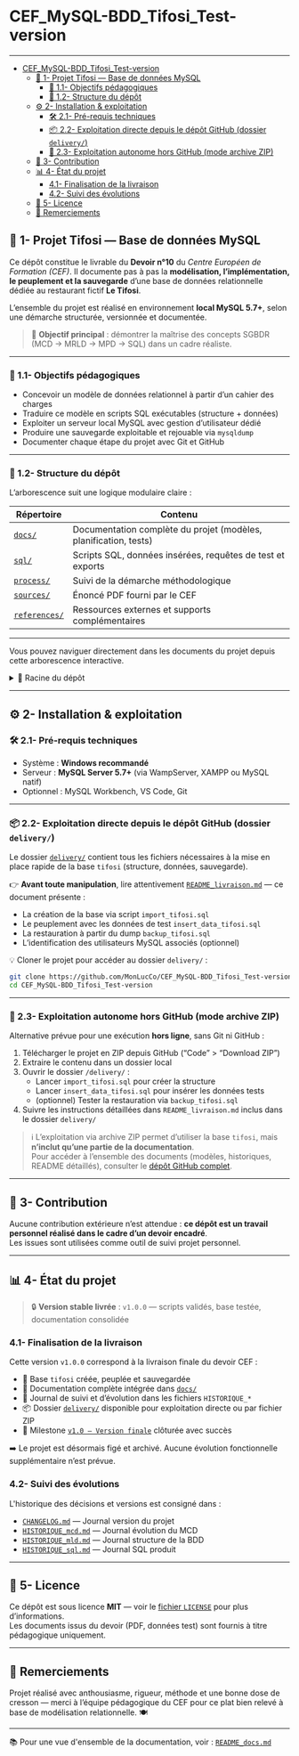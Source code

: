 <!-- markdownlint-disable MD033 -->

# CEF_MySQL-BDD_Tifosi_Test-version

---

- [CEF\_MySQL-BDD\_Tifosi\_Test-version](#cef_mysql-bdd_tifosi_test-version)
  - [📘 1- Projet Tifosi — Base de données MySQL](#-1--projet-tifosi--base-de-données-mysql)
    - [🎯 1.1- Objectifs pédagogiques](#-11--objectifs-pédagogiques)
    - [🧱 1.2- Structure du dépôt](#-12--structure-du-dépôt)
  - [⚙️ 2- Installation \& exploitation](#️-2--installation--exploitation)
    - [🛠️ 2.1- Pré-requis techniques](#️-21--pré-requis-techniques)
    - [📦 2.2- Exploitation directe depuis le dépôt GitHub (dossier `delivery/`)](#-22--exploitation-directe-depuis-le-dépôt-github-dossier-delivery)
    - [💾 2.3- Exploitation autonome hors GitHub (mode archive ZIP)](#-23--exploitation-autonome-hors-github-mode-archive-zip)
  - [💬 3- Contribution](#-3--contribution)
  - [📊 4- État du projet](#-4--état-du-projet)
    - [4.1- Finalisation de la livraison](#41--finalisation-de-la-livraison)
    - [4.2- Suivi des évolutions](#42--suivi-des-évolutions)
  - [📄 5- Licence](#-5--licence)
  - [🙏 Remerciements](#-remerciements)

## 📘 1- Projet Tifosi — Base de données MySQL

Ce dépôt constitue le livrable du **Devoir n°10** du *Centre Européen de Formation (CEF)*. Il documente pas à pas la **modélisation, l’implémentation, le peuplement et la sauvegarde** d’une base de données relationnelle dédiée au restaurant fictif **Le Tifosi**.

L’ensemble du projet est réalisé en environnement **local MySQL 5.7+**, selon une démarche structurée, versionnée et documentée.

> 🔹 **Objectif principal** : démontrer la maîtrise des concepts SGBDR (MCD → MRLD → MPD → SQL) dans un cadre réaliste.

---

### 🎯 1.1- Objectifs pédagogiques

- Concevoir un modèle de données relationnel à partir d’un cahier des charges
- Traduire ce modèle en scripts SQL exécutables (structure + données)
- Exploiter un serveur local MySQL avec gestion d’utilisateur dédié
- Produire une sauvegarde exploitable et rejouable via `mysqldump`
- Documenter chaque étape du projet avec Git et GitHub

---

### 🧱 1.2- Structure du dépôt

L’arborescence suit une logique modulaire claire :

| Répertoire | Contenu |
|-----------|---------|
| [`docs/`](./docs/) | Documentation complète du projet (modèles, planification, tests) |
| [`sql/`](./sql/) | Scripts SQL, données insérées, requêtes de test et exports |
| [`process/`](./docs/process/) | Suivi de la démarche méthodologique |
| [`sources/`](./docs/sources/) | Énoncé PDF fourni par le CEF |
| [`references/`](./docs/references/) | Ressources externes et supports complémentaires |

---

Vous pouvez naviguer directement dans les documents du projet depuis cette arborescence interactive.  

<details>
<summary>📁 Racine du dépôt</summary>

> - [README.md](README.md) — Présentation générale du projet (ce document)
> - [LICENCE](./LICENSE) — Licence MIT
> - [CHANGELOG.md](CHANGELOG.md) — Journal de version
> - 📁 [`docs/`](docs/) — Documentation complète du projet
> - 📁 [`delivery/`](delivery/) — Livrables d’exploitation et version packagée

<details>
<summary>📁 docs/ — Dossiers documentaires</summary>

> - [README_docs.md](docs/README_docs.md) — 🔹 Sommaire central de la documentation

<details>
<summary>&nbsp;&nbsp;&nbsp;📁 sources/ — Ressources du devoir</summary>

>> - [Sujet-Devoir10.pdf](docs/sources/Sujet-Devoir10.pdf) — Sujet officiel du projet

</details>

<details>
<summary>&nbsp;&nbsp;&nbsp;📁 process/ — Démarche de travail</summary>

>> - [README_process.md](docs/process/README_process.md) — Étapes et logique de mise en œuvre

</details>

<details>
<summary>&nbsp;&nbsp;&nbsp;📁 implementation/ — Implémentation technique</summary>

>> - [MCD_tifosi.md](./docs/implementation/mcd/MCD_tifosi.md) — Modèle Conceptuel de Données (MCD)
>> - [MRLD_tifosi.md](./docs/implementation/mld/MRLD_tifosi.md) — Modèle Relationnel Logique de Données (MRLD)
>> - [MPD_tifosi.sql](./docs/implementation/sql/README_sql.md) — Script de création des tables (modèle physique de données)
>> - [README_implementation.md](./docs/implementation/README_implementation.md) — Démarche d'implémentation

</details>

<details>
<summary>&nbsp;&nbsp;&nbsp;📁 references/ — Cours & sources externes</summary>

>> - [grafikart_mcd_mld.pdf](docs/references/grafikart_mcd_mld.pdf)
>> - [la_console_mcd.md](docs/references/la_console_mcd.md)
>> - [README_sources.md](docs/references/README_sources.md)

</details>

</details>

<details>
<summary>📁 delivery/ — Livrables d’exploitation et version packagée</summary>

> - [`ZIP_Tifosi.zip`](./delivery/ZIP_Tifosi.zip) — Archive complète pour exécution hors ligne (ZIP à extraire)
> - 📁 [`CEF_Tifosi/`](./delivery/CEF_Tifosi/) — Répertoire d'exploitation locale autonome (mode manuel)

<details>
<summary>&nbsp;&nbsp;&nbsp;📁 CEF_Tifosi/ Exploitation locale autonome (mode manuel)</summary>

>> - [`README_livraison.md`](./delivery/README_livraison.md) — Guide de mise en place de la base `tifosi`  
>> - [`import_tifosi.sql`](./delivery/import_tifosi.sql) — Script SQL pour créer la structure de la base  
>> - [`insert_data_tifosi.sql`](./delivery/insert_data_tifosi.sql) — Jeu de données de test  
>> - [`backup_tifosi.sql`](./delivery/backup_tifosi.sql) — Dump SQL complet (`mysqldump`)  

</details>

</details>

</details>

---

## ⚙️ 2- Installation & exploitation

### 🛠️ 2.1- Pré-requis techniques

- Système : **Windows recommandé**
- Serveur : **MySQL Server 5.7+** (via WampServer, XAMPP ou MySQL natif)
- Optionnel : MySQL Workbench, VS Code, Git

---

### 📦 2.2- Exploitation directe depuis le dépôt GitHub (dossier `delivery/`)

Le dossier [`delivery/`](./delivery/) contient tous les fichiers nécessaires à la mise en place rapide de la base `tifosi` (structure, données, sauvegarde).

👉 **Avant toute manipulation**, lire attentivement [`README_livraison.md`](./delivery/README_livraison.md) — ce document présente :

- La création de la base via script `import_tifosi.sql`
- Le peuplement avec les données de test `insert_data_tifosi.sql`
- La restauration à partir du dump `backup_tifosi.sql`
- L’identification des utilisateurs MySQL associés (optionnel)

💡 Cloner le projet pour accéder au dossier `delivery/` :

```bash
git clone https://github.com/MonLucCo/CEF_MySQL-BDD_Tifosi_Test-version.git
cd CEF_MySQL-BDD_Tifosi_Test-version
```

---

### 💾 2.3- Exploitation autonome hors GitHub (mode archive ZIP)

Alternative prévue pour une exécution **hors ligne**, sans Git ni GitHub :

1. Télécharger le projet en ZIP depuis GitHub (“Code” > “Download ZIP”)  
2. Extraire le contenu dans un dossier local
3. Ouvrir le dossier `/delivery/` :
   - Lancer `import_tifosi.sql` pour créer la structure
   - Lancer `insert_data_tifosi.sql` pour insérer les données tests
   - (optionnel) Tester la restauration via `backup_tifosi.sql`
4. Suivre les instructions détaillées dans `README_livraison.md` inclus dans le dossier `delivery/`

> ℹ️ L’exploitation via archive ZIP permet d’utiliser la base `tifosi`, mais **n’inclut qu’une partie de la documentation**.  
> Pour accéder à l’ensemble des documents (modèles, historiques, README détaillés), consulter le [dépôt GitHub complet](https://github.com/MonLucCo/CEF_MySQL-BDD_Tifosi_Test-version).


---

## 💬 3- Contribution

Aucune contribution extérieure n’est attendue : **ce dépôt est un travail personnel réalisé dans le cadre d’un devoir encadré**.  
Les issues sont utilisées comme outil de suivi projet personnel.

---

## 📊 4- État du projet

> 🔒 **Version stable livrée** : `v1.0.0` — scripts validés, base testée, documentation consolidée

### 4.1- Finalisation de la livraison

Cette version `v1.0.0` correspond à la livraison finale du devoir CEF :

- 🎯 Base `tifosi` créée, peuplée et sauvegardée
- 📘 Documentation complète intégrée dans [`docs/`](./docs/)
- 🧾 Journal de suivi et d’évolution dans les fichiers `HISTORIQUE_*`
- 📦 Dossier [`delivery/`](./delivery/) disponible pour exploitation directe ou par fichier ZIP
- 🔐 Milestone [`v1.0 – Version finale`](https://github.com/MonLucCo/CEF_MySQL-BDD_Tifosi_Test-version/milestone/5) clôturée avec succès

➡️ Le projet est désormais figé et archivé. Aucune évolution fonctionnelle supplémentaire n’est prévue.

### 4.2- Suivi des évolutions

L'historique des décisions et versions est consigné dans :

- [`CHANGELOG.md`](CHANGELOG.md) — Journal version du projet
- [`HISTORIQUE_mcd.md`](./docs/implementation/mcd/HISTORIQUE_mcd.md) — Journal évolution du MCD
- [`HISTORIQUE_mld.md`](./docs/implementation/mld/HISTORIQUE_mld.md) — Journal structure de la BDD
- [`HISTORIQUE_sql.md`](./sql/HISTORIQUE_sql.md) — Journal SQL produit

---

## 📄 5- Licence

Ce dépôt est sous licence **MIT** — voir le [fichier `LICENSE`](LICENSE) pour plus d’informations.  
Les documents issus du devoir (PDF, données test) sont fournis à titre pédagogique uniquement.

---

## 🙏 Remerciements

Projet réalisé avec anthousiasme, rigueur, méthode et une bonne dose de cresson — merci à l’équipe pédagogique du CEF pour ce plat bien relevé à base de modélisation relationnelle. 🍽️

---

📚 Pour une vue d'ensemble de la documentation, voir : [`README_docs.md`](./docs/README_docs.md)
